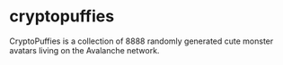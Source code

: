 # cryptopuffies
CryptoPuffies is a collection of 8888 randomly generated cute monster avatars living on the Avalanche network.
